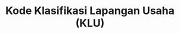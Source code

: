 ---
id: 3
title: Kode Klasifikasi Lapangan Usaha (KLU)
linkurl: https://docs.google.com/document/d/1vVdZltkHFWXiuDjQw9G2037QnRdez24KVVZA1xxS-2w/edit?usp=drivesdk
fitur: resume
category: kup
topik: Umum
type: word
tgl: 11 Desember 2019
---
